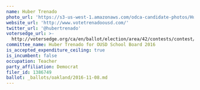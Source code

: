 ```yaml
---
name: Huber Trenado
photo_url: 'https://s3-us-west-1.amazonaws.com/odca-candidate-photos/Huber-Trenado.png'
website_url: 'http://www.votetrenadoousd.com/'
twitter_url: '@hubertrenado'
votersedge_url: >-
  http://votersedge.org/ca/en/ballot/election/area/42/contests/contest/13218/candidate/130702?&county=Alameda%20County&election_authority_id=1
committee_name: Huber Trenado for OUSD School Board 2016
is_accepted_expenditure_ceiling: true
is_incumbent: false
occupation: Teacher
party_affiliation: Democrat
filer_id: 1386749
ballot: _ballots/oakland/2016-11-08.md
---
```

